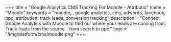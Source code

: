 +++
title = "Google Analytics CMS Tracking For Moodle - Attributio"
name = "Moodle"
keywords = "moodle, , google analytics, cms, adwords, facebook, ppc, attribution, track leads, conversion tracking"
description = "Connect Google Analytics with Moodle to find our where your leads are coming from. Track leads from the source - from search to ppc."
logo = "/img/platform/cms/moodle.png"
+++
